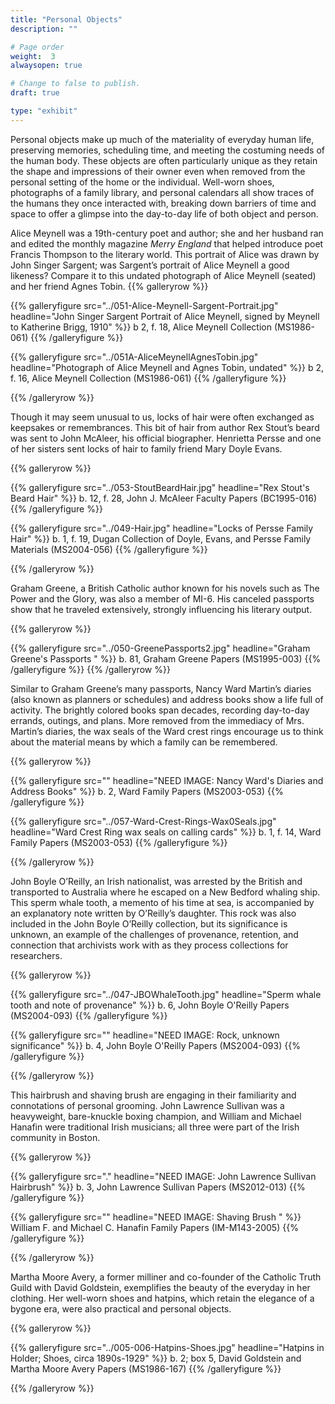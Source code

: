 ```yaml
---
title: "Personal Objects"
description: ""

# Page order
weight:  3
alwaysopen: true

# Change to false to publish.
draft: true

type: "exhibit"
---
```

Personal objects make up much of the materiality of everyday human life, preserving memories, scheduling time, and meeting the costuming needs of the human body. These objects are often particularly unique as they retain the shape and impressions of their owner even when removed from the personal setting of the home or the individual. Well-worn shoes, photographs of a family library, and personal calendars all show traces of the humans they once interacted with, breaking down barriers of time and space to offer a glimpse into the day-to-day life of both object and person.

Alice Meynell was a 19th-century poet and author; she and her husband ran and edited the monthly magazine *Merry England* that helped introduce poet Francis Thompson to the literary world. This portrait of Alice was drawn by John Singer Sargent; was Sargent’s portrait of Alice Meynell a good likeness? Compare it to this undated photograph of Alice Meynell (seated) and her friend Agnes Tobin.
{{% galleryrow %}}

{{% galleryfigure src="../051-Alice-Meynell-Sargent-Portrait.jpg" headline="John Singer Sargent Portrait of Alice Meynell, signed by Meynell to Katherine Brigg, 1910" %}}
b 2, f. 18, Alice Meynell Collection (MS1986-061)
{{% /galleryfigure %}}

{{% galleryfigure src="../051A-AliceMeynellAgnesTobin.jpg" headline="Photograph of Alice Meynell and Agnes Tobin, undated" %}}
b 2, f. 16, Alice Meynell Collection (MS1986-061)
{{% /galleryfigure %}}

{{% /galleryrow %}}

Though it may seem unusual to us, locks of hair were often exchanged as keepsakes or remembrances. This bit of hair from author Rex Stout’s beard was sent to John McAleer, his official biographer. Henrietta Persse and one of her sisters sent locks of hair to family friend Mary Doyle Evans.

{{% galleryrow %}}

{{% galleryfigure src="../053-StoutBeardHair.jpg" headline="Rex Stout's Beard Hair" %}}
b. 12, f. 28, John J. McAleer Faculty Papers (BC1995-016)
{{% /galleryfigure %}}

{{% galleryfigure src="../049-Hair.jpg" headline="Locks of Persse Family Hair" %}}
b. 1, f. 19, Dugan Collection of Doyle, Evans, and Persse Family Materials (MS2004-056)
{{% /galleryfigure %}}

{{% /galleryrow %}}

Graham Greene, a British Catholic author known for his novels such as The Power and the Glory, was also a member of MI-6. His canceled passports show that he traveled extensively, strongly influencing his literary output.

{{% galleryrow %}}

{{% galleryfigure src="../050-GreenePassports2.jpg" headline="Graham Greene's Passports " %}}
b. 81, Graham Greene Papers (MS1995-003)
{{% /galleryfigure %}}
{{% /galleryrow %}}


Similar to Graham Greene’s many passports, Nancy Ward Martin’s diaries (also known as planners or schedules) and address books show a life full of activity. The brightly colored books span decades, recording day-to-day errands, outings, and plans. More removed from the immediacy of Mrs. Martin’s diaries, the wax seals of the Ward crest rings encourage us to think about the material means by which a family can be remembered.

{{% galleryrow %}}

{{% galleryfigure src="" headline="NEED IMAGE: Nancy Ward's Diaries and Address Books" %}}
b. 2, Ward Family Papers (MS2003-053)
{{% /galleryfigure %}}

{{% galleryfigure src="../057-Ward-Crest-Rings-Wax0Seals.jpg" headline="Ward Crest Ring wax seals on calling cards" %}}
b. 1, f. 14, Ward Family Papers (MS2003-053)
{{% /galleryfigure %}}

{{% /galleryrow %}}

John Boyle O’Reilly, an Irish nationalist, was arrested by the British and transported to Australia where he escaped on a New Bedford whaling ship. This sperm whale tooth, a memento of his time at sea, is accompanied by an explanatory note written by O’Reilly’s daughter. This rock was also included in the John Boyle O’Reilly collection, but its significance is unknown, an example of the challenges of provenance, retention, and connection that archivists work with as they process collections for researchers.

{{% galleryrow %}}

{{% galleryfigure src="../047-JBOWhaleTooth.jpg" headline="Sperm whale tooth and note of provenance" %}}
b. 6, John Boyle O'Reilly Papers (MS2004-093)
{{% /galleryfigure %}}

{{% galleryfigure src="" headline="NEED IMAGE: Rock, unknown significance" %}}
b. 4, John Boyle O'Reilly Papers (MS2004-093)
{{% /galleryfigure %}}

{{% /galleryrow %}}

This hairbrush and shaving brush are engaging in their familiarity and connotations of personal grooming. John Lawrence Sullivan was a heavyweight, bare-knuckle boxing champion, and William and Michael Hanafin were traditional Irish musicians; all three were part of the Irish community in Boston.

{{% galleryrow %}}

{{% galleryfigure src="." headline="NEED IMAGE: John Lawrence Sullivan Hairbrush" %}}
b. 3, John Lawrence Sullivan Papers (MS2012-013)
{{% /galleryfigure %}}

{{% galleryfigure src="" headline="NEED IMAGE: Shaving Brush " %}}
William F. and Michael C. Hanafin Family Papers (IM-M143-2005)
{{% /galleryfigure %}}

{{% /galleryrow %}}

Martha Moore Avery, a former milliner and co-founder of the Catholic Truth Guild with David Goldstein, exemplifies the beauty of the everyday in her clothing. Her well-worn shoes and hatpins, which retain the elegance of a bygone era, were also practical and personal objects. 

{{% galleryrow %}}

{{% galleryfigure src="../005-006-Hatpins-Shoes.jpg" headline="Hatpins in Holder; Shoes,  circa 1890s-1929" %}}
b. 2; box 5, David Goldstein and Martha Moore Avery Papers (MS1986-167)
{{% /galleryfigure %}}

{{% /galleryrow %}}
